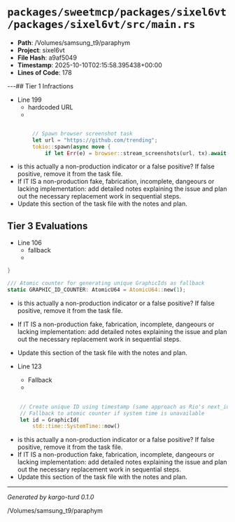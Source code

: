 # `packages/sweetmcp/packages/sixel6vt/packages/sixel6vt/src/main.rs`

- **Path**: /Volumes/samsung_t9/paraphym
- **Project**: sixel6vt
- **File Hash**: a9af5049  
- **Timestamp**: 2025-10-10T02:15:58.395438+00:00  
- **Lines of Code**: 178

---## Tier 1 Infractions 


- Line 199
  - hardcoded URL
  - 

```rust

        // Spawn browser screenshot task
        let url = "https://github.com/trending";
        tokio::spawn(async move {
            if let Err(e) = browser::stream_screenshots(url, tx).await {
```

- is this actually a non-production indicator or a false positive? If false positive, remove it from the task file.
- If IT IS a non-production fake, fabrication, incomplete, dangeours or lacking implementation: add detailed notes explaining the issue and plan out the necessary replacement work in sequential steps. 
- Update this section of the task file with the notes and plan.

## Tier 3 Evaluations


- Line 106
  - fallback
  - 

```rust
}

/// Atomic counter for generating unique GraphicIds as fallback
static GRAPHIC_ID_COUNTER: AtomicU64 = AtomicU64::new(1);

```

- is this actually a non-production indicator or a false positive? If false positive, remove it from the task file.
- If IT IS a non-production fake, fabrication, incomplete, dangeours or lacking implementation: add detailed notes explaining the issue and plan out the necessary replacement work in sequential steps. 
- Update this section of the task file with the notes and plan.


- Line 123
  - Fallback
  - 

```rust
    
    // Create unique ID using timestamp (same approach as Rio's next_id())
    // Fallback to atomic counter if system time is unavailable
    let id = GraphicId(
        std::time::SystemTime::now()
```

- is this actually a non-production indicator or a false positive? If false positive, remove it from the task file.
- If IT IS a non-production fake, fabrication, incomplete, dangeours or lacking implementation: add detailed notes explaining the issue and plan out the necessary replacement work in sequential steps. 
- Update this section of the task file with the notes and plan.

---

*Generated by kargo-turd 0.1.0*

/Volumes/samsung_t9/paraphym
